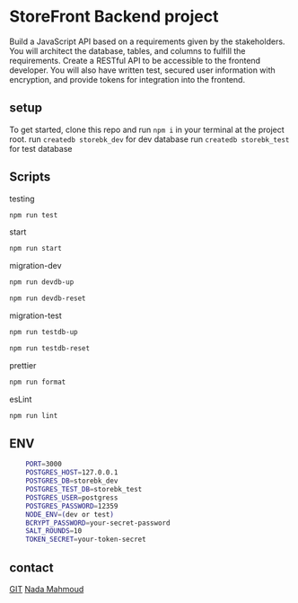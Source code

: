 # StoreFront Backend project
Build a JavaScript API based on a requirements given by the stakeholders. You will architect the database, tables, and columns to fulfill the requirements. Create a RESTful API to be accessible to the frontend developer. You will also have written test, secured user information with encryption, and provide tokens for integration into the frontend.

## setup 
To get started, clone this repo and run `npm i` in your terminal at the project root.
    run `createdb storebk_dev` for dev database
    run `createdb storebk_test` for test database

## Scripts
testing

```bash
npm run test
```

start

```bash
npm run start
```

migration-dev

```bash
npm run devdb-up

npm run devdb-reset
```
migration-test

```bash
npm run testdb-up

npm run testdb-reset
```
prettier

```bash
npm run format
```
esLint

```bash
npm run lint
```
## ENV
```bash
    PORT=3000
    POSTGRES_HOST=127.0.0.1
    POSTGRES_DB=storebk_dev
    POSTGRES_TEST_DB=storebk_test
    POSTGRES_USER=postgress
    POSTGRES_PASSWORD=12359
    NODE_ENV=(dev or test)
    BCRYPT_PASSWORD=your-secret-password
    SALT_ROUNDS=10
    TOKEN_SECRET=your-token-secret
```
## contact

[GIT](https://github.com/nada-mah/storefront-backend)
[Nada Mahmoud](cutenada.lara4@gmail.com)
